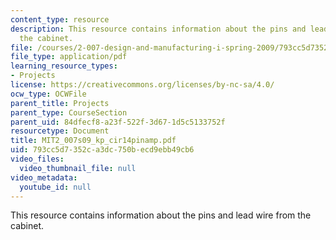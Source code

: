 ```yaml
---
content_type: resource
description: This resource contains information about the pins and lead wire from
  the cabinet.
file: /courses/2-007-design-and-manufacturing-i-spring-2009/793cc5d7352ca3dc750becd9ebb49cb6_MIT2_007s09_kp_cir14pinamp.pdf
file_type: application/pdf
learning_resource_types:
- Projects
license: https://creativecommons.org/licenses/by-nc-sa/4.0/
ocw_type: OCWFile
parent_title: Projects
parent_type: CourseSection
parent_uid: 84dfecf8-a23f-522f-3d67-1d5c5133752f
resourcetype: Document
title: MIT2_007s09_kp_cir14pinamp.pdf
uid: 793cc5d7-352c-a3dc-750b-ecd9ebb49cb6
video_files:
  video_thumbnail_file: null
video_metadata:
  youtube_id: null
---
```

This resource contains information about the pins and lead wire from the cabinet.